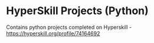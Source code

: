 # HyperSkill Projects (Python)

Contains python projects completed on Hyperskill -
https://hyperskill.org/profile/74164692
